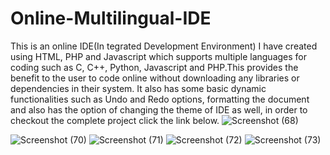 # Online-Multilingual-IDE
This is an online IDE(In
tegrated Development Environment) I have created using HTML, PHP and Javascript which supports multiple languages for coding such as C, C++, Python, Javascript and PHP.This provides the benefit to the user to code online without downloading any libraries or dependencies in their system. It also has some basic dynamic functionalities such as Undo and Redo options, formatting the document and also has the option of changing the theme of IDE as well, in order to checkout the complete project click the link below.
![Screenshot (68)](https://user-images.githubusercontent.com/98510767/179273217-a890c5f3-e95e-4702-b7a0-41564b259611.png)

![Screenshot (70)](https://user-images.githubusercontent.com/98510767/179272936-539841ed-dc98-453a-8c06-bf7c87a4d045.png)
![Screenshot (71)](https://user-images.githubusercontent.com/98510767/179273151-4948c252-08c0-4497-8f19-98a364188151.png)
![Screenshot (72)](https://user-images.githubusercontent.com/98510767/179273169-5fb8f3b0-1c81-4c19-ab34-5cd6465c9665.png)
![Screenshot (73)](https://user-images.githubusercontent.com/98510767/179273184-207d61e3-bc8e-4c59-9e37-649204c741fd.png)
